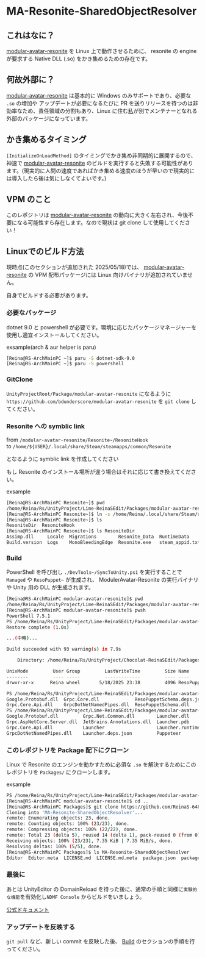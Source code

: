 # MA-Resonite-SharedObjectResolver

## これはなに？

[modular-avatar-resonite](https://github.com/bdunderscore/modular-avatar-resonite) を Linux 上で動作させるために、 resonite の engine が要求する Native DLL (.so) をかき集めるための存在です。

## 何故外部に？

[modular-avatar-resonite](https://github.com/bdunderscore/modular-avatar-resonite) は基本的に Windows のみサポートであり、必要な `.so` の増加や アップデートが必要になるたびに PR を送りリリースを待つのは非効率なため、責任領域の分割もあり、Linux に住む[私](https://github.com/ReinaS-64892)が別でメンテナーとなれる外部のパッケージになっています。

## かき集めるタイミング

`[InitializeOnLoadMethod]` のタイミングでかき集め非同期的に展開するので、神速で [modular-avatar-resonite](https://github.com/bdunderscore/modular-avatar-resonite) のビルドを実行すると失敗する可能性があります。(現実的に人間の速度であればかき集める速度のほうが早いので現実的には導入したら後は気にしなくてよいです。)

## VPM のこと

このレポジトリは [modular-avatar-resonite](https://github.com/bdunderscore/modular-avatar-resonite) の動向に大きく左右され、今後不要になる可能性すら存在します。なので現状は git clone して使用してください！

## Linuxでのビルド方法

現時点(このセクションが追加された 2025/05/18)では、 [modular-avatar-resonite](https://github.com/bdunderscore/modular-avatar-resonite) の VPM 配布パッケージには Linux 向けバイナリが追加されていません。

自身でビルドする必要があります。

### 必要なパッケージ

dotnet 9.0 と powershell が必要です。環境に応じたパッケージマネージャーを使用し適宜インストールしてください。

exsample(arch & aur helper is paru)

```bash
[Reina@RS-ArchMainPC ~]$ paru -S dotnet-sdk-9.0
[Reina@RS-ArchMainPC ~]$ paru -S powershell
```

### GitClone

`UnityProjectRoot/Package/modular-avatar-resonite` になるように `https://github.com/bdunderscore/modular-avatar-resonite` を `git clone` してください。

### Resonite への symblic link

from `/modular-avatar-resonite/Resonite~/ResoniteHook`  
to `/home/${USER}/.local/share/Steam/steamapps/common/Resonite`

となるように symblic link を作成してください

もし Resonite のインストール場所が違う場合はそれに応じて書き換えてください。

exsample

```bash
[Reina@RS-ArchMainPC Resonite~]$ pwd
/home/Reina/Rs/UnityProject/Lime-ReinaSEdit/Packages/modular-avatar-resonite/Resonite~
[Reina@RS-ArchMainPC Resonite~]$ ln -s /home/Reina/.local/share/Steam/steamapps/common/Resonite ResoniteDir
[Reina@RS-ArchMainPC Resonite~]$ ls
ResoniteDir  ResoniteHook
[Reina@RS-ArchMainPC Resonite~]$ ls ResoniteDir
Assimp.dll     Locale  Migrations        Resonite_Data  RuntimeData      SystemHelper.log  UnityCrashHandler64.exe  vkd3d-proton.cache
Build.version  Logs    MonoBleedingEdge  Resonite.exe   steam_appid.txt  Tools             UnityPlayer.dll
```

### Build

PowerShell を呼び出し `./DevTools~/SyncToUnity.ps1` を実行することで `Managed` や `ResoPuppet~` が生成され、 ModulerAvatar-Resonite の実行バイナリや Unity 用の DLL が生成されます。

```bash
[Reina@RS-ArchMainPC modular-avatar-resonite]$ pwd
/home/Reina/Rs/UnityProject/Lime-ReinaSEdit/Packages/modular-avatar-resonite
[Reina@RS-ArchMainPC modular-avatar-resonite]$ pwsh
PowerShell 7.5.1
PS /home/Reina/Rs/UnityProject/Lime-ReinaSEdit/Packages/modular-avatar-resonite> ./DevTools~/SyncToUnity.ps1
Restore complete (1.0s)

...(中略)...

Build succeeded with 93 warning(s) in 7.9s

    Directory: /home/Reina/Rs/UnityProject/Chocolat-ReinaSEdit/Packages/modular-avatar-resonite

UnixMode         User Group         LastWriteTime         Size Name
--------         ---- -----         -------------         ---- ----
drwxr-xr-x      Reina wheel       5/18/2025 23:38         4096 ResoPuppet~

PS /home/Reina/Rs/UnityProject/Lime-ReinaSEdit/Packages/modular-avatar-resonite> ls ./Managed
Google.Protobuf.dll  Grpc.Core.dll             ResoPuppetSchema.deps.json  ResoPuppetSchema.dll.config  System.Buffers.dll  System.Numerics.Vectors.dll
Grpc.Core.Api.dll    GrpcDotNetNamedPipes.dll  ResoPuppetSchema.dll        ResoPuppetSchema.pdb         System.Memory.dll   System.Runtime.CompilerServices.Unsafe.dll
PS /home/Reina/Rs/UnityProject/Lime-ReinaSEdit/Packages/modular-avatar-resonite> ls ./ResoPuppet~/
Google.Protobuf.dll         Grpc.Net.Common.dll        Launcher.dll                 PuppeteerCommon.dll  Puppeteer.pdb
Grpc.AspNetCore.Server.dll  JetBrains.Annotations.dll  Launcher.pdb                 PuppeteerCommon.pdb  Puppeteer.runtimeconfig.json
Grpc.Core.Api.dll           Launcher                   Launcher.runtimeconfig.json  Puppeteer.deps.json  System.CommandLine.dll
GrpcDotNetNamedPipes.dll    Launcher.deps.json         Puppeteer                    Puppeteer.dll
```

### このレポジトリを Package 配下にクローン

Linux で Resonite のエンジンを動かすために必須な `.so` を解決するためにこのレポジトリを `Packages/` にクローンします。

exsample

```bash
PS /home/Reina/Rs/UnityProject/Lime-ReinaSEdit/Packages/modular-avatar-resonite> exit
[Reina@RS-ArchMainPC modular-avatar-resonite]$ cd ..
[Reina@RS-ArchMainPC Packages]$ git clone https://github.com/ReinaS-64892/MA-Resonite-SharedObjectResolver.git
Cloning into 'MA-Resonite-SharedObjectResolver'...
remote: Enumerating objects: 23, done.
remote: Counting objects: 100% (23/23), done.
remote: Compressing objects: 100% (22/22), done.
remote: Total 23 (delta 5), reused 14 (delta 1), pack-reused 0 (from 0)
Receiving objects: 100% (23/23), 7.35 KiB | 7.35 MiB/s, done.
Resolving deltas: 100% (5/5), done.
[Reina@RS-ArchMainPC Packages]$ ls MA-Resonite-SharedObjectResolver
Editor  Editor.meta  LICENSE.md  LICENSE.md.meta  package.json  package.json.meta  README.md  README.md.meta
```

### 最後に

あとは UnityEditor の DomainReload を待った後に、通常の手順と同様に`実験的な機能`を有効化し`NDMF Console` からビルドをいましょう。

[公式ドキュメント](https://modular-avatar.nadena.dev/dev/ja/docs/experimental-features/resonite-support)

### アップデートを反映する

`git pull` など、新しい commit を反映した後、 [Build](#build) のセクションの手順を行ってください。
